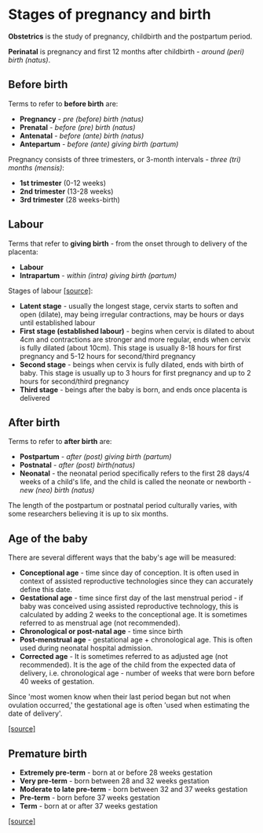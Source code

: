 # Stages of pregnancy and birth

**Obstetrics** is the study of pregnancy, childbirth and the postpartum period.

**Perinatal** is pregnancy and first 12 months after childbirth - *around (peri) birth (natus)*.

## Before birth

Terms to refer to **before birth** are:
* **Pregnancy** - *pre (before) birth (natus)*
* **Prenatal** - *before (pre) birth (natus)*
* **Antenatal** - *before (ante) birth (natus)*
* **Antepartum** - *before (ante) giving birth (partum)*

Pregnancy consists of three trimesters, or 3-month intervals - *three (tri) months (mensis)*:
* **1st trimester** (0-12 weeks)
* **2nd trimester** (13-28 weeks)
* **3rd trimester** (28 weeks-birth)

## Labour

Terms that refer to **giving birth** - from the onset through to delivery of the placenta:
* **Labour**
* **Intrapartum** - *within (intra) giving birth (partum)*

Stages of labour [[source]](https://www.nhs.uk/pregnancy/labour-and-birth/what-happens/the-stages-of-labour-and-birth/):
* **Latent stage** - usually the longest stage, cervix starts to soften and open (dilate), may being irregular contractions, may be hours or days until established labour
* **First stage (established labour)** - begins when cervix is dilated to about 4cm and contractions are stronger and more regular, ends when cervix is fully dilated (about 10cm). This stage is usually 8-18 hours for first pregnancy and 5-12 hours for second/third pregnancy
* **Second stage** - beings when cervix is fully dilated, ends with birth of baby. This stage is usually up to 3 hours for first pregnancy and up to 2 hours for second/third pregnancy
* **Third stage** - beings after the baby is born, and ends once placenta is delivered

## After birth

Terms to refer to **after birth** are:
* **Postpartum** - *after (post) giving birth (partum)*
* **Postnatal** - *after (post) birth(natus)*
* **Neonatal** - the neonatal period specifically refers to the first 28 days/4 weeks of a child's life, and the child is called the neonate or newborth - *new (neo) birth (natus)*

The length of the postpartum or postnatal period culturally varies, with some researchers believing it is up to six months.

## Age of the baby

There are several different ways that the baby's age will be measured:
* **Conceptional age** - time since day of conception. It is often used in context of assisted reproductive technologies since they can accurately define this date.
* **Gestational age** - time since first day of the last menstrual period - if baby was conceived using assisted reproductive technology, this is calculated by adding 2 weeks to the conceptional age. It is sometimes referred to as menstrual age (not recommended).
* **Chronological or post-natal age** - time since birth
* **Post-menstrual age** - gestational age + chronological age. This is often used during neonatal hospital admission.
* **Corrected age** - It is sometimes referred to as adjusted age (not recommended). It is the age of the child from the expected data of delivery, i.e. chronological age - number of weeks that were born before 40 weeks of gestation.

Since 'most women know when their last period began but not when ovulation occurred,' the gestational age is often 'used when estimating the date of delivery'.

[[source]](https://doi.org/10.1542/peds.2004-1915)

## Premature birth

* **Extremely pre-term** - born at or before 28 weeks gestation
* **Very pre-term** - born between 28 and 32 weeks gestation
* **Moderate to late pre-term** - born between 32 and 37 weeks gestation
* **Pre-term** - born before 37 weeks gestation
* **Term** - born at or after 37 weeks gestation

[[source]](https://www.bliss.org.uk/parents/in-hospital/about-neonatal-care/what-is-neonatal-care)